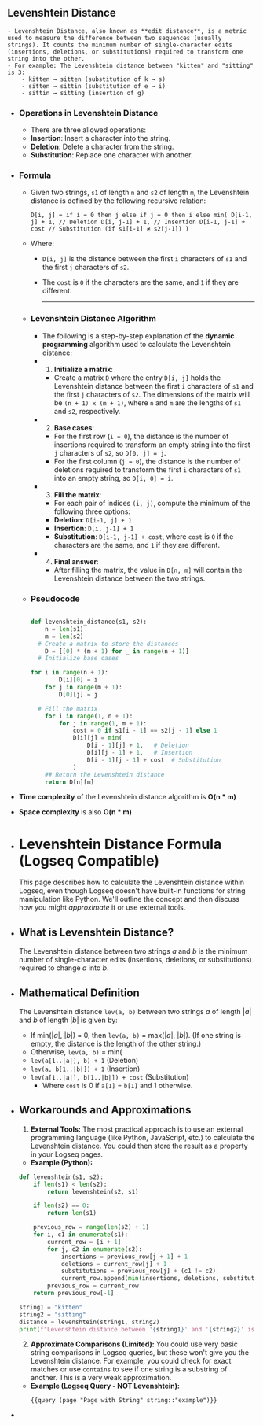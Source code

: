 ## Levenshtein Distance
	- Levenshtein Distance, also known as **edit distance**, is a metric used to measure the difference between two sequences (usually strings). It counts the minimum number of single-character edits (insertions, deletions, or substitutions) required to transform one string into the other.
	- For example: The Levenshtein distance between "kitten" and "sitting" is 3:
		- kitten → sitten (substitution of k → s)
		- sitten → sittin (substitution of e → i)
		- sittin → sitting (insertion of g)
- ### Operations in Levenshtein Distance
	- There are three allowed operations:
	- **Insertion**: Insert a character into the string.
	- **Deletion**: Delete a character from the string.
	- **Substitution**: Replace one character with another.
- ### Formula
	- Given two strings, `s1` of length `n` and `s2` of length `m`, the Levenshtein distance is defined by the following recursive relation: 
	  
	  ``D[i, j] =
	  if i = 0 then j
	  else if j = 0 then i
	  else
	  min(
	  D[i-1, j] + 1, // Deletion
	  D[i, j-1] + 1, // Insertion
	  D[i-1, j-1] + cost // Substitution (if s1[i-1] ≠ s2[j-1])
	  )``
	- Where:
		- `D[i, j]` is the distance between the first `i` characters of `s1` and the first `j` characters of `s2`.
		- The `cost` is `0` if the characters are the same, and `1` if they are different.
		  
		  ---
	- ### Levenshtein Distance Algorithm
		- The following is a step-by-step explanation of the **dynamic programming** algorithm used to calculate the Levenshtein distance:
		- 1. **Initialize a matrix**:
			- Create a matrix `D` where the entry `D[i, j]` holds the Levenshtein distance between the first `i` characters of `s1` and the first `j` characters of `s2`. The dimensions of the matrix will be `(n + 1) x (m + 1)`, where `n` and `m` are the lengths of `s1` and `s2`, respectively.
		- 2. **Base cases**:
			- For the first row (`i = 0`), the distance is the number of insertions required to transform an empty string into the first `j` characters of `s2`, so `D[0, j] = j`.
			- For the first column (`j = 0`), the distance is the number of deletions required to transform the first `i` characters of `s1` into an empty string, so `D[i, 0] = i`.
		- 3. **Fill the matrix**:
			- For each pair of indices `(i, j)`, compute the minimum of the following three options:
			- **Deletion**: `D[i-1, j] + 1`
			- **Insertion**: `D[i, j-1] + 1`
			- **Substitution**: `D[i-1, j-1] + cost`, where `cost` is `0` if the characters are the same, and `1` if they are different.
		- 4. **Final answer**:
			- After filling the matrix, the value in `D[n, m]` will contain the Levenshtein distance between the two strings.
	- ### Pseudocode
	  
	  	```python 
	  
	  def levenshtein_distance(s1, s2):
	    	n = len(s1)
	    	m = len(s2)
	      # Create a matrix to store the distances
	    	D = [[0] * (m + 1) for _ in range(n + 1)]
	      # Initialize base cases
	  
	  	for i in range(n + 1):
	        	D[i][0] = i
	    	for j in range(m + 1):
	        	D[0][j] = j
	  
	      # Fill the matrix 
	    	for i in range(1, n + 1):
	        	for j in range(1, m + 1):
	            	cost = 0 if s1[i - 1] == s2[j - 1] else 1
	            	D[i][j] = min(
	                	D[i - 1][j] + 1,   # Deletion
	                	D[i][j - 1] + 1,   # Insertion
	                	D[i - 1][j - 1] + cost  # Substitution
	            	)
	    	## Return the Levenshtein distance
	    	return D[n][m]
	  
	  ```
- **Time complexity** of the Levenshtein distance algorithm is **O(n * m)**
- **Space complexity** is also **O(n * m)**
- # Levenshtein Distance Formula (Logseq Compatible)
  
  This page describes how to calculate the Levenshtein distance within Logseq, even though Logseq doesn't have built-in functions for string manipulation like Python. We'll outline the concept and then discuss how you might *approximate* it or use external tools.
- ## What is Levenshtein Distance?
  
  The Levenshtein distance between two strings *a* and *b* is the minimum number of single-character edits (insertions, deletions, or substitutions) required to change *a* into *b*.
- ## Mathematical Definition
  
  The Levenshtein distance `lev(a, b)` between two strings *a* of length |*a*| and *b* of length |*b*| is given by:
  
  *   If min(|*a*|, |*b*|) = 0, then `lev(a, b)` = max(|*a*|, |*b*|). (If one string is empty, the distance is the length of the other string.)
  *   Otherwise, `lev(a, b)` = min(
    *   `lev(a[1..|a|], b) + 1` (Deletion)
    *   `lev(a, b[1..|b|]) + 1` (Insertion)
    *   `lev(a[1..|a|], b[1..|b|]) + cost` (Substitution)
        *   Where `cost` is 0 if `a[1]` = `b[1]` and 1 otherwise.
- ## Workarounds and Approximations
  
  1.  **External Tools:** The most practical approach is to use an external programming language (like Python, JavaScript, etc.) to calculate the Levenshtein distance. You could then store the result as a property in your Logseq pages.
  
    *   **Example (Python):**
  
    ```python
    def levenshtein(s1, s2):
        if len(s1) < len(s2):
            return levenshtein(s2, s1)
  
        if len(s2) == 0:
            return len(s1)
  
        previous_row = range(len(s2) + 1)
        for i, c1 in enumerate(s1):
            current_row = [i + 1]
            for j, c2 in enumerate(s2):
                insertions = previous_row[j + 1] + 1
                deletions = current_row[j] + 1
                substitutions = previous_row[j] + (c1 != c2)
                current_row.append(min(insertions, deletions, substitutions))
            previous_row = current_row
        return previous_row[-1]
  
    string1 = "kitten"
    string2 = "sitting"
    distance = levenshtein(string1, string2)
    print(f"Levenshtein distance between '{string1}' and '{string2}' is: {distance}") # Output: 3
    ```
  
  2.  **Approximate Comparisons (Limited):** You could use very basic string comparisons in Logseq queries, but these won't give you the Levenshtein distance. For example, you could check for exact matches or use `contains` to see if one string is a substring of another. This is a very weak approximation.
  
    *   **Example (Logseq Query - NOT Levenshtein):**
        ```logseq
        {{query (page "Page with String" string::"example")}}
        ```
-